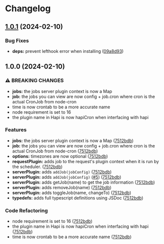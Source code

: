 # Changelog

## [1.0.1](https://github.com/ZachHaber/hapi-cron-2/compare/hapi-cron-2-v1.0.0...hapi-cron-2-v1.0.1) (2024-02-10)


### Bug Fixes

* **deps:** prevent lefthook error when installing ([09a8d93](https://github.com/ZachHaber/hapi-cron-2/commit/09a8d93ad073cc69efbf5cdb7b5bcf3ca2421a4c))

## 1.0.0 (2024-02-10)


### ⚠ BREAKING CHANGES

* **jobs:** the jobs server plugin context is now a Map
* **job:** the jobs you can view are now config + job.cron where cron is the actual CronJob from node-cron
* time is now crontab to be a more accurate name
* node requirement is set to 16
* the plugin name in Hapi is now hapiCron when interfacing with hapi

### Features

* **jobs:** the jobs server plugin context is now a Map ([7512bdb](https://github.com/ZachHaber/hapi-cron-2/commit/7512bdb1a65499b0262eeabe06169b21a47101cb))
* **job:** the jobs you can view are now config + job.cron where cron is the actual CronJob from node-cron ([7512bdb](https://github.com/ZachHaber/hapi-cron-2/commit/7512bdb1a65499b0262eeabe06169b21a47101cb))
* **options:** timezones are now optional ([7512bdb](https://github.com/ZachHaber/hapi-cron-2/commit/7512bdb1a65499b0262eeabe06169b21a47101cb))
* **requestPlugin:** adds job to the request's plugin context when it is run by the scheduler. ([7512bdb](https://github.com/ZachHaber/hapi-cron-2/commit/7512bdb1a65499b0262eeabe06169b21a47101cb))
* **serverPlugin:** adds `addJob(jobConfig)` ([7512bdb](https://github.com/ZachHaber/hapi-cron-2/commit/7512bdb1a65499b0262eeabe06169b21a47101cb))
* **serverPlugin:** adds `addJob(jobConfig)` ([#5](https://github.com/ZachHaber/hapi-cron-2/issues/5)) ([7512bdb](https://github.com/ZachHaber/hapi-cron-2/commit/7512bdb1a65499b0262eeabe06169b21a47101cb))
* **serverPlugin:** adds getJob(name) to get the job information ([7512bdb](https://github.com/ZachHaber/hapi-cron-2/commit/7512bdb1a65499b0262eeabe06169b21a47101cb))
* **serverPlugin:** adds removeJob(name) ([7512bdb](https://github.com/ZachHaber/hapi-cron-2/commit/7512bdb1a65499b0262eeabe06169b21a47101cb))
* **serverPlugin:** adds toggleJob(name, changeTo) ([7512bdb](https://github.com/ZachHaber/hapi-cron-2/commit/7512bdb1a65499b0262eeabe06169b21a47101cb))
* **typedefs:** adds full typescript definitions using JSDoc ([7512bdb](https://github.com/ZachHaber/hapi-cron-2/commit/7512bdb1a65499b0262eeabe06169b21a47101cb))


### Code Refactoring

* node requirement is set to 16 ([7512bdb](https://github.com/ZachHaber/hapi-cron-2/commit/7512bdb1a65499b0262eeabe06169b21a47101cb))
* the plugin name in Hapi is now hapiCron when interfacing with hapi ([7512bdb](https://github.com/ZachHaber/hapi-cron-2/commit/7512bdb1a65499b0262eeabe06169b21a47101cb))
* time is now crontab to be a more accurate name ([7512bdb](https://github.com/ZachHaber/hapi-cron-2/commit/7512bdb1a65499b0262eeabe06169b21a47101cb))
